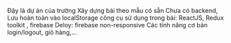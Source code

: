 Đậy là dự án của trường
Xây dựng bài theo mẫu có sẵn
Chưa có backend, Lưu hoàn toàn vào localStorage
công cụ sử dụng trong bài: ReactJS, Redux toolkit , firebase 
Deloy: firebase
non-responsive
Các tính năng cơ bản login/logout, giỏ hàng,...
